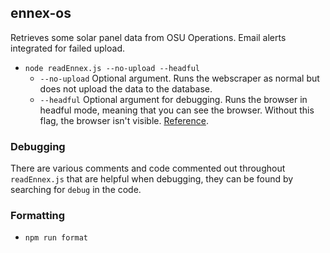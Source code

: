 ## ennex-os

Retrieves some solar panel data from OSU Operations. Email alerts integrated for failed upload.

- `node readEnnex.js --no-upload --headful`
  - `--no-upload` Optional argument. Runs the webscraper as normal but does not upload the data to the database.
  - `--headful` Optional argument for debugging. Runs the browser in headful mode, meaning that you can see the browser. Without this flag, the browser isn't visible. [Reference](https://developer.chrome.com/docs/chromium/new-headless).

### Debugging

There are various comments and code commented out throughout `readEnnex.js` that are helpful when debugging, they can be found by searching for `debug` in the code.

### Formatting

- `npm run format`
